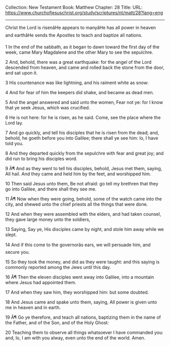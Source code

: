 Collection: New Testament
Book: Matthew
Chapter: 28
Title: 
URL: https://www.churchofjesuschrist.org/study/scriptures/nt/matt/28?lang=eng

---

Christ the Lord is risenâHe appears to manyâHe has all power in heaven and earthâHe sends the Apostles to teach and baptize all nations.

1 In the end of the sabbath, as it began to dawn toward the first day of the week, came Mary Magdalene and the other Mary to see the sepulchre.

2 And, behold, there was a great earthquake: for the angel of the Lord descended from heaven, and came and rolled back the stone from the door, and sat upon it.

3 His countenance was like lightning, and his raiment white as snow:

4 And for fear of him the keepers did shake, and became as dead men.

5 And the angel answered and said unto the women, Fear not ye: for I know that ye seek Jesus, which was crucified.

6 He is not here: for he is risen, as he said. Come, see the place where the Lord lay.

7 And go quickly, and tell his disciples that he is risen from the dead; and, behold, he goeth before you into Galilee; there shall ye see him: lo, I have told you.

8 And they departed quickly from the sepulchre with fear and great joy; and did run to bring his disciples word.

9 Â¶ And as they went to tell his disciples, behold, Jesus met them, saying, All hail. And they came and held him by the feet, and worshipped him.

10 Then said Jesus unto them, Be not afraid: go tell my brethren that they go into Galilee, and there shall they see me.

11 Â¶ Now when they were going, behold, some of the watch came into the city, and shewed unto the chief priests all the things that were done.

12 And when they were assembled with the elders, and had taken counsel, they gave large money unto the soldiers,

13 Saying, Say ye, His disciples came by night, and stole him away while we slept.

14 And if this come to the governorâs ears, we will persuade him, and secure you.

15 So they took the money, and did as they were taught: and this saying is commonly reported among the Jews until this day.

16 Â¶ Then the eleven disciples went away into Galilee, into a mountain where Jesus had appointed them.

17 And when they saw him, they worshipped him: but some doubted.

18 And Jesus came and spake unto them, saying, All power is given unto me in heaven and in earth.

19 Â¶ Go ye therefore, and teach all nations, baptizing them in the name of the Father, and of the Son, and of the Holy Ghost:

20 Teaching them to observe all things whatsoever I have commanded you: and, lo, I am with you alway, even unto the end of the world. Amen.
